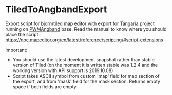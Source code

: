 
# TiledToAngbandExport
Export script for [bjorn/tiled](https://github.com/bjorn/tiled) map editor with export for [Tangaria](http://tangaria.com/) project running on [PWMAngband](http://powerwyrm.monsite-orange.fr/page-56e3134c5ebab.html) base.
Read the manual to know where you should place the script: https://doc.mapeditor.org/en/latest/reference/scripting/#script-extensions

Important:
- You should use the latest development snapshot rather than stable version of Tiled (on the moment it is written stable was 1.2.4 and the working version with API support is 2019.10.08)
- Script takes ASCII symbol from custom 'map' field for map section of the export, and from 'mask' field for the mask section. Returns empty space if both fields are empty.
